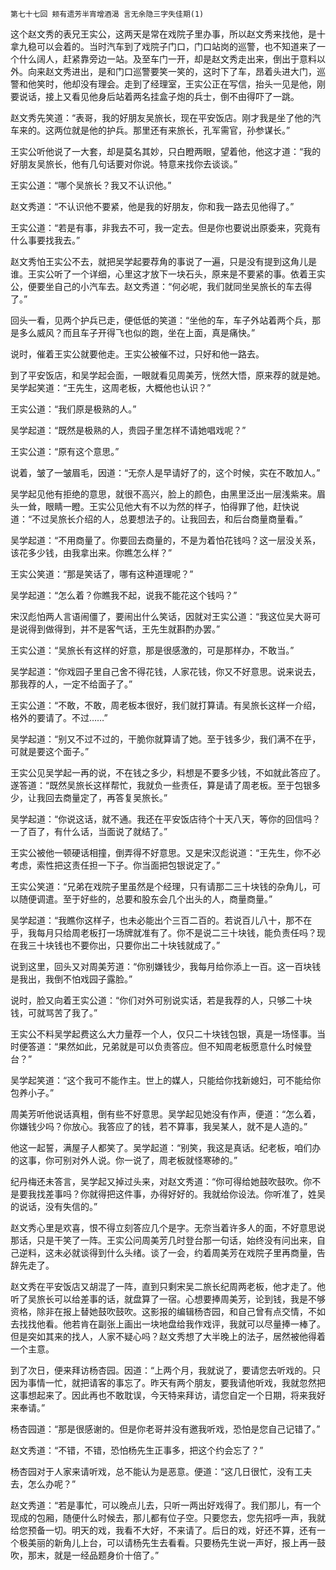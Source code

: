    第七十七回 颊有遗芳半宵增酒渴 言无余隐三字失佳期(1) 

   这个赵文秀的表兄王实公，这两天是常在戏院子里办事，所以赵文秀来找他，是十拿九稳可以会着的。当时汽车到了戏院子门口，门口站岗的巡警，也不知道来了一个什么阔人，赶紧靠旁边一站。及至车门一开，却是赵文秀走出来，倒出于意料以外。向来赵文秀进出，是和门口巡警要笑一笑的，这时下了车，昂着头进大门，巡警和他笑时，他却没有理会。走到了经理室，王实公正在写信，抬头一见是他，刚要说话，接上又看见他身后站着两名挂盒子炮的兵士，倒不由得吓了一跳。

   赵文秀先笑道：“表哥，我的好朋友吴旅长，现在平安饭店。刚才我是坐了他的汽车来的。这两位就是他的护兵。那里还有来旅长，孔军需官，孙参谋长。”

   王实公听他说了一大套，却是莫名其妙，只白瞪两眼，望着他，他这才道：“我的好朋友吴旅长，他有几句话要对你说。特意来找你去谈谈。”

   王实公道：“哪个吴旅长？我又不认识他。”

   赵文秀道：“不认识他不要紧，他是我的好朋友，你和我一路去见他得了。”

   王实公道：“若是有事，非我去不可，我一定去。但是你也要说出原委来，究竟有什么事要找我去。”

   赵文秀怕王实公不去，就把吴学起要荐角的事说了一遍，只是没有提到这角儿是谁。王实公听了一个详细，心里这才放下一块石头，原来是不要紧的事。依着王实公，便要坐自己的小汽车去。赵文秀道：“何必呢，我们就同坐吴旅长的车去得了。”

   回头一看，见两个护兵已走，便低低的笑道：“坐他的车，车子外站着两个兵，那是多么威风？而且车子开得飞也似的跑，坐在上面，真是痛快。”

   说时，催着王实公就要他走。王实公被催不过，只好和他一路去。

   到了平安饭店，和吴学起会面，一眼就看见周美芳，恍然大悟，原来荐的就是她。吴学起笑道：“王先生，这周老板，大概他也认识？”

   王实公道：“我们原是极熟的人。”

   吴学起道：“既然是极熟的人，贵园子里怎样不请她唱戏呢？”

   王实公道：“原有这个意思。”

   说着，皱了一皱眉毛，因道：“无奈人是早请好了的，这个时候，实在不敢加人。”

   吴学起见他有拒绝的意思，就很不高兴，脸上的颜色，由黑里泛出一层浅紫来。眉头一耸，眼睛一瞪。王实公见他大有不以为然的样子，怕得罪了他，赶快说道：“不过吴旅长介绍的人，总要想法子的。让我回去，和后台商量商量看。”

   吴学起道：“不用商量了。你要回去商量的，不是为着怕花钱吗？这一层没关系，该花多少钱，由我拿出来。你瞧怎么样？”

   王实公笑道：“那是笑话了，哪有这种道理呢？”

   吴学起道：“怎么着？你瞧我不起，说我不能花这个钱吗？”

   宋汉彪怕两人言语闹僵了，要闹出什么笑话，因就对王实公道：“我这位吴大哥可是说得到做得到，并不是客气话，王先生就斟酌办罢。”

   王实公道：“吴旅长有这样的好意，那是很感激的，可是那样办，不敢当。”

   吴学起道：“你戏园子里自己舍不得花钱，人家花钱，你又不好意思。说来说去，那我荐的人，一定不给面子了。”

   王实公道：“不敢，不敢，周老板本很好，我们就打算请。有吴旅长这样一介绍，格外的要请了。不过……”

   吴学起道：“别又不过不过的，干脆你就算请了她。至于钱多少，我们满不在乎，可就是要这个面子。”

   王实公见吴学起一再的说，不在钱之多少，料想是不要多少钱，不如就此答应了。遂答道：“既然吴旅长这样帮忙，我就负一些责任，算是请了周老板。至于包银多少，让我回去商量定了，再答复吴旅长。”

   吴学起道：“你说这话，就不通。我还在平安饭店待个十天八天，等你的回信吗？一了百了，有什么话，当面说了就结了。”

   王实公被他一顿硬话相撞，倒弄得不好意思。又是宋汉彪说道：“王先生，你不必考虑，索性把这责任担一下子。你当面把包银说定了。”

   王实公笑道：“兄弟在戏院子里虽然是个经理，只有请那二三十块钱的杂角儿，可以随便调遣。至于好些的，总要和股东会几个出头的人，商量商量。”

   吴学起道：“我瞧你这样子，也未必能出个三百二百的。若说百儿八十，那不在乎，我每月只给周老板打一场牌就准有了。你不是说二三十块钱，能负责任吗？现在我三十块钱也不要你出，只要你出二十块钱就成了。”

   说到这里，回头又对周美芳道：“你别嫌钱少，我每月给你添上一百。这一百块钱是我出，我倒不怕戏园子露脸。”

   说时，脸又向着王实公道：“你们对外可别说实话，若是我荐的人，只够二十块钱，可就骂苦了我了。”

   王实公不料吴学起费这么大力量荐一个人，仅只二十块钱包银，真是一场怪事。当时便答道：“果然如此，兄弟就是可以负责答应。但不知周老板愿意什么时候登台？”

   吴学起笑道：“这个我可不能作主。世上的媒人，只能给你找新媳妇，可不能给你包养小子。”

   周美芳听他说话真粗，倒有些不好意思。吴学起见她没有作声，便道：“怎么着，你嫌钱少吗？你放心。我答应了的钱，若不算事，我吴某人，就不是人造的。”

   他这一起誓，满屋子人都笑了。吴学起道：“别笑，我这是真话。纪老板，咱们办的这事，你可别对外人说。你一说了，周老板就怪寒碜的。”

   纪丹梅还未答言，吴学起又掉过头来，对赵文秀道：“你可得给她鼓吹鼓吹。你不是要我找差事吗？你就得把这件事，办得好好的。我就给你设法。你听准了，姓吴的说话，没有失信的。”

   赵文秀心里是欢喜，恨不得立刻答应几个是字。无奈当着许多人的面，不好意思说那话，只是干笑了一阵。王实公问周美芳几时登台那一句话，始终没有问出来，自己逆料，这未必就谈得到什么头绪。谈了一会，约着周美芳在戏院子里再商量，告辞先走了。

   赵文秀在平安饭店又胡混了一阵，直到只剩宋吴二旅长纪周两老板，他才走了。他听了吴旅长可以给差事的话，就盘算了一宿。心想要捧周美芳，论到钱，我是不够资格，除非在报上替她鼓吹鼓吹。这影报的编辑杨杏园，和自己曾有点交情，不如去找找他看。他若肯在副张上画出一块地盘给我作戏评，我就可以尽量捧一棒了。但是突如其来的找人，人家不疑心吗？赵文秀想了大半晚上的法子，居然被他得着一个主意。

   到了次日，便来拜访杨杏园。因道：“上两个月，我就说了，要请您去听戏的。只因为事情一忙，就把请客的事忘了。昨天有两个朋友，要我请他听戏，我就忽然把这事想起来了。因此再也不敢耽误，今天特来拜访，请您自定一个日期，将来我好来奉请。”

   杨杏园道：“那是很感谢的。但是你老哥并没有邀我听戏，恐怕是您自己记错了。”

   赵文秀道：“不错，不错，恐怕杨先生正事多，把这个约会忘了？”

   杨杏园对于人家来请听戏，总不能认为是恶意。便道：“这几日很忙，没有工夫去，怎么办呢？”

   赵文秀道：“若是事忙，可以晚点儿去，只听一两出好戏得了。我们那儿，有一个现成的包厢，随便什么时候去，那儿都有位子空。只要您去，您先招呼一声，我就给您预备一切。明天的戏，我看不大好，不来请了。后日的戏，好还不算，还有一个极美丽的新角儿上台，可以请杨先生去看看。只要杨先生说一声好，报上再一鼓吹，那末，就是一经品题身价十倍了。”

